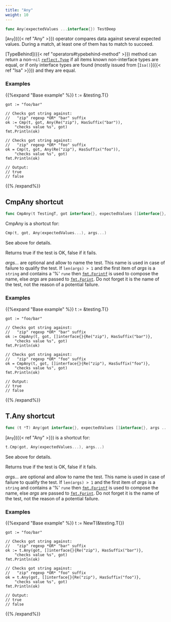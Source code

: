 ```yaml
---
title: "Any"
weight: 10
---
```


```go
func Any(expectedValues ...interface{}) TestDeep
```

[`Any`]({{< ref "Any" >}}) operator compares data against several expected values. During
a match, at least one of them has to match to succeed.

[TypeBehind]({{< ref "operators#typebehind-method" >}}) method can return a non-`nil` [`reflect.Type`](https://golang.org/pkg/reflect/#Type) if all items
known non-interface types are equal, or if only interface types
are found (mostly issued from [`Isa()`]({{< ref "Isa" >}})) and they are equal.


### Examples

{{%expand "Base example" %}}	t := &testing.T{}

	got := "foo/bar"

	// Checks got string against:
	//   "zip" regexp *OR* "bar" suffix
	ok := Cmp(t, got, Any(Re("zip"), HasSuffix("bar")),
		"checks value %s", got)
	fmt.Println(ok)

	// Checks got string against:
	//   "zip" regexp *OR* "foo" suffix
	ok = Cmp(t, got, Any(Re("zip"), HasSuffix("foo")),
		"checks value %s", got)
	fmt.Println(ok)

	// Output:
	// true
	// false
{{% /expand%}}
## CmpAny shortcut

```go
func CmpAny(t TestingT, got interface{}, expectedValues []interface{}, args ...interface{}) bool
```

CmpAny is a shortcut for:

```go
Cmp(t, got, Any(expectedValues...), args...)
```

See above for details.

Returns true if the test is OK, false if it fails.

*args...* are optional and allow to name the test. This name is
used in case of failure to qualify the test. If `len(args) > 1` and
the first item of *args* is a `string` and contains a '%' `rune` then
[`fmt.Fprintf`](https://golang.org/pkg/fmt/#Fprintf) is used to compose the name, else *args* are passed to
[`fmt.Fprint`](https://golang.org/pkg/fmt/#Fprint). Do not forget it is the name of the test, not the
reason of a potential failure.


### Examples

{{%expand "Base example" %}}	t := &testing.T{}

	got := "foo/bar"

	// Checks got string against:
	//   "zip" regexp *OR* "bar" suffix
	ok := CmpAny(t, got, []interface{}{Re("zip"), HasSuffix("bar")},
		"checks value %s", got)
	fmt.Println(ok)

	// Checks got string against:
	//   "zip" regexp *OR* "foo" suffix
	ok = CmpAny(t, got, []interface{}{Re("zip"), HasSuffix("foo")},
		"checks value %s", got)
	fmt.Println(ok)

	// Output:
	// true
	// false
{{% /expand%}}
## T.Any shortcut

```go
func (t *T) Any(got interface{}, expectedValues []interface{}, args ...interface{}) bool
```

[`Any`]({{< ref "Any" >}}) is a shortcut for:

```go
t.Cmp(got, Any(expectedValues...), args...)
```

See above for details.

Returns true if the test is OK, false if it fails.

*args...* are optional and allow to name the test. This name is
used in case of failure to qualify the test. If `len(args) > 1` and
the first item of *args* is a `string` and contains a '%' `rune` then
[`fmt.Fprintf`](https://golang.org/pkg/fmt/#Fprintf) is used to compose the name, else *args* are passed to
[`fmt.Fprint`](https://golang.org/pkg/fmt/#Fprint). Do not forget it is the name of the test, not the
reason of a potential failure.


### Examples

{{%expand "Base example" %}}	t := NewT(&testing.T{})

	got := "foo/bar"

	// Checks got string against:
	//   "zip" regexp *OR* "bar" suffix
	ok := t.Any(got, []interface{}{Re("zip"), HasSuffix("bar")},
		"checks value %s", got)
	fmt.Println(ok)

	// Checks got string against:
	//   "zip" regexp *OR* "foo" suffix
	ok = t.Any(got, []interface{}{Re("zip"), HasSuffix("foo")},
		"checks value %s", got)
	fmt.Println(ok)

	// Output:
	// true
	// false
{{% /expand%}}
